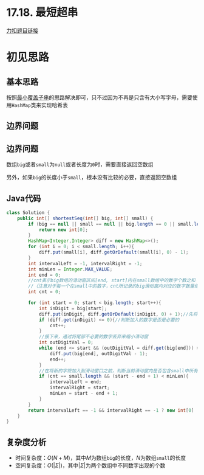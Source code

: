 # 17.18. 最短超串

[力扣题目链接](https://leetcode-cn.com/problems/shortest-supersequence-lcci/)


# 初见思路

## 基本思路
按照<a href="../字符串篇/0076. 最小覆盖子串.md">最小覆盖子串</a>的思路解决即可，只不过因为不再是只含有大小写字母，需要使用`HashMap`类来实现哈希表

## 边界问题

## 边界问题
数组`big`或者`small`为`null`或者长度为`0`时，需要直接返回空数组

另外，如果`big`的长度小于`small`，根本没有比较的必要，直接返回空数组


## Java代码
```java
class Solution {
    public int[] shortestSeq(int[] big, int[] small) {
        if (big == null || small == null || big.length == 0 || small.length == 0 || big.length < small.length){
            return new int[0];
        }
        HashMap<Integer,Integer> diff = new HashMap<>();
        for (int i = 0; i < small.length; i++){
            diff.put(small[i], diff.getOrDefault(small[i], 0) - 1);
        }
        int intervalLeft = -1, intervalRight = -1;
        int minLen = Integer.MAX_VALUE;
        int end = 0;
        //cnt表示big数组的滑动窗区间[end, start]内在small数组中的数字个数之和
        //（注意对于每一个在small中的数字，cnt所记录的big滑动窗内对应的数字数量绝对不会大于它在small中的数量）
        int cnt = 0;

        for (int start = 0; start < big.length; start++){
            int inDigit = big[start];
            diff.put(inDigit, diff.getOrDefault(inDigit, 0) + 1);//先将start指向的数字加入到哈希表
            if (diff.get(inDigit) <= 0){//判断加入的数字是否是必要的
                cnt++;
            }
            //接下来，通过将尾部不必要的数字丢弃来缩小滑动窗
            int outDigitVal = 0;
            while (end <= start && (outDigitVal = diff.get(big[end])) > 0){
                diff.put(big[end], outDigitVal - 1);
                end++;
            }
            //在将新的字符加入到滑动窗口之前，判断当前滑动窗内是否包含small中所有的数字
            if (cnt == small.length && (start - end + 1) < minLen){
                intervalLeft = end;
                intervalRight = start;
                minLen = start - end + 1;
            }
        }
        return intervalLeft == -1 && intervalRight == -1 ? new int[0] : new int[]{intervalLeft, intervalRight};
    }
}
```

## 复杂度分析
- 时间复杂度：$O(N+M)$，其中$M$为数组`big`的长度，$N$为数组`small`的长度
- 空间复杂度：$O(|\Sigma|)$，其中$|\Sigma|$为两个数组中不同数字出现的个数